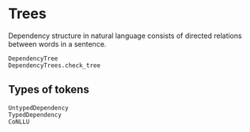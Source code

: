 # Trees

Dependency structure in natural language consists of directed relations between words in a sentence.

```@docs
DependencyTree
DependencyTrees.check_tree
```

## Types of tokens

```@docs
UntypedDependency
TypedDependency
CoNLLU
```

